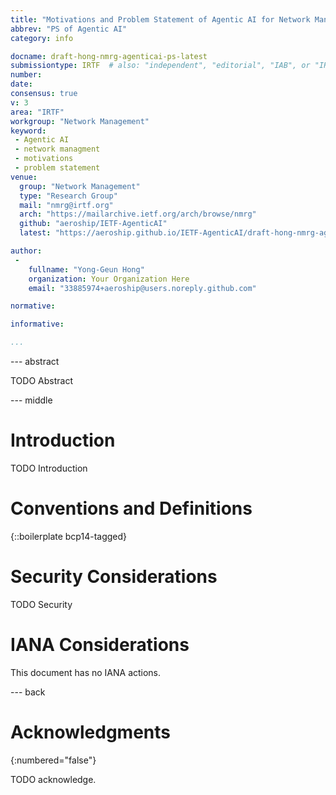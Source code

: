```yaml
---
title: "Motivations and Problem Statement of Agentic AI for Network Management"
abbrev: "PS of Agentic AI"
category: info

docname: draft-hong-nmrg-agenticai-ps-latest
submissiontype: IRTF  # also: "independent", "editorial", "IAB", or "IRTF"
number:
date:
consensus: true
v: 3
area: "IRTF"
workgroup: "Network Management"
keyword:
 - Agentic AI
 - network managment
 - motivations
 - problem statement
venue:
  group: "Network Management"
  type: "Research Group"
  mail: "nmrg@irtf.org"
  arch: "https://mailarchive.ietf.org/arch/browse/nmrg"
  github: "aeroship/IETF-AgenticAI"
  latest: "https://aeroship.github.io/IETF-AgenticAI/draft-hong-nmrg-agenticai-ps.html"

author:
 -
    fullname: "Yong-Geun Hong"
    organization: Your Organization Here
    email: "33885974+aeroship@users.noreply.github.com"

normative:

informative:

...
```


--- abstract

TODO Abstract


--- middle

# Introduction

TODO Introduction


# Conventions and Definitions

{::boilerplate bcp14-tagged}


# Security Considerations

TODO Security


# IANA Considerations

This document has no IANA actions.


--- back

# Acknowledgments
{:numbered="false"}

TODO acknowledge.
